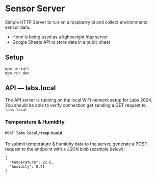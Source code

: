 # Sensor Server 
Simple HTTP Server to run on a raspberry pi and collect environmental sensor data. 
- Hono is being used as a lightweight http server 
- Google Sheets API to store data in a pubic sheet 

## Setup 
```
npm install
npm run dev
```

## API — labs.local
The API server is running on the local WiFi network setup for Labs 2024. 
You should be able to verify connection get sending a GET request to `labs.local`

### Temperature & Humidity 
#### `POST labs.local/temp-humid` 
To submit temperature & humidity data to the server, generate a POST request to the endpoint with a JSON blob (example below):

```
{
  "temperature": 22.6,
  "humidity": 0.41
}
```
